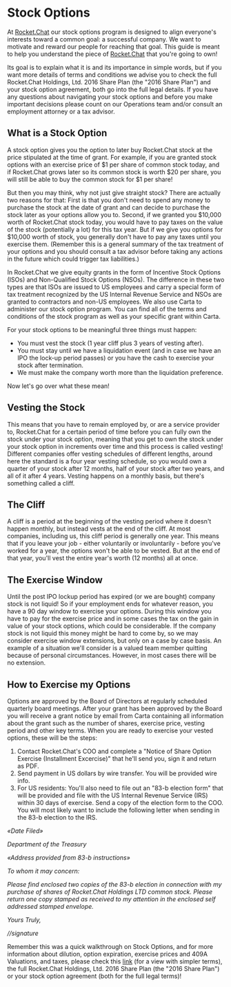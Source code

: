 # Stock Options

At [Rocket.Chat](https://rocket.chat/) our stock options program is designed to align everyone's interests toward a common goal: a successful company. We want to motivate and reward our people for reaching that goal. This guide is meant to help you understand the piece of [Rocket.Chat](https://rocket.chat/) that you're going to own!

Its goal is to explain what it is and its importance in simple words, but if you want more details of terms and conditions we advise you to check the full Rocket.Chat Holdings, Ltd. 2016 Share Plan (the "2016 Share Plan") and your stock option agreement, both go into the full legal details. If you have any questions about navigating your stock options and before you make important decisions please count on our Operations team and/or consult an employment attorney or a tax advisor.

## What is a Stock Option

A stock option gives you the option to later buy Rocket.Chat stock at the price stipulated at the time of grant. For example, if you are granted stock options with an exercise price of $1 per share of common stock today, and if Rocket.Chat grows later so its common stock is worth $20 per share, you will still be able to buy the common stock for $1 per share!

But then you may think, why not just give straight stock? There are actually two reasons for that: First is that you don't need to spend any money to purchase the stock at the date of grant and can decide to purchase the stock later as your options allow you to. Second, if we granted you $10,000 worth of Rocket.Chat stock today, you would have to pay taxes on the value of the stock (potentially a lot) for this tax year. But if we give you options for $10,000 worth of stock, you generally don't have to pay any taxes until you exercise them. (Remember this is a general summary of the tax treatment of your options and you should consult a tax advisor before taking any actions in the future which could trigger tax liabilities.)

In Rocket.Chat we give equity grants in the form of Incentive Stock Options (ISOs) and Non-Qualified Stock Options (NSOs). The difference in these two types are that ISOs are issued to US employees and carry a special form of tax treatment recognized by the US Internal Revenue Service and NSOs are granted to contractors and non-US employees. We also use Carta to administer our stock option program. You can find all of the terms and conditions of the stock program as well as your specific grant within Carta.

For your stock options to be meaningful three things must happen:

* You must vest the stock (1 year cliff plus 3 years of vesting after).
* You must stay until we have a liquidation event (and in case we have an IPO the lock-up period passes) or you have the cash to exercise your stock after termination.
* We must make the company worth more than the liquidation preference.

Now let's go over what these mean!

## Vesting the Stock

This means that you have to remain employed by, or are a service provider to, Rocket.Chat for a certain period of time before you can fully own the stock under your stock option, meaning that you get to own the stock under your stock option in increments over time and this process is called vesting! Different companies offer vesting schedules of different lengths, around here the standard is a four year vesting schedule, so you would own a quarter of your stock after 12 months, half of your stock after two years, and all of it after 4 years. Vesting happens on a monthly basis, but there's something called a cliff.

## The Cliff

A cliff is a period at the beginning of the vesting period where it doesn't happen monthly, but instead vests at the end of the cliff. At most companies, including us, this cliff period is generally one year. This means that if you leave your job - either voluntarily or involuntarily - before you've worked for a year, the options won't be able to be vested. But at the end of that year, you'll vest the entire year's worth (12 months) all at once.

## The Exercise Window

Until the post IPO lockup period has expired (or we are bought) company stock is not liquid! So if your employment ends for whatever reason, you have a 90 day window to exercise your options. During this window you have to pay for the exercise price and in some cases the tax on the gain in value of your stock options, which could be considerable. If the company stock is not liquid this money might be hard to come by, so we may consider exercise window extensions, but only on a case by case basis. An example of a situation we'll consider is a valued team member quitting because of personal circumstances. However, in most cases there will be no extension.

## How to Exercise my Options

Options are approved by the Board of Directors at regularly scheduled quarterly board meetings. After your grant has been approved by the Board you will receive a grant notice by email from Carta containing all information about the grant such as the number of shares, exercise price, vesting period and other key terms. When you are ready to exercise your vested options, these will be the steps:

1. Contact Rocket.Chat's COO and complete a "Notice of Share Option Exercise (Installment Excercise)" that he'll send you, sign it and return as PDF.
2. Send payment in US dollars by wire transfer. You will be provided wire info.
3. For US residents: You'll also need to file out an "83-b election form" that will be provided and file with the US Internal Revenue Service (IRS) within 30 days of exercise. Send a copy of the election form to the COO. You will most likely want to include the following letter when sending in the 83-b election to the IRS.

_«Date Filed»_

_Department of the Treasury_

_«Address provided from 83-b instructions»_

_To whom it may concern:_

_Please find enclosed two copies of the 83-b election in connection with my purchase of shares of Rocket.Chat Holdings LTD common stock. Please return one copy stamped as received to my attention in the enclosed self addressed stamped envelope._

_Yours Truly,_

_//signature_

Remember this was a quick walkthrough on Stock Options, and for more information about dilution, option expiration, exercise prices and 409A Valuations, and taxes, please check this [link](https://github.com/RocketChat/Rocket.Chat.Operations.Internal/blob/master/source/HR/Stock%20Options.md) (for a view with simpler terms), the full Rocket.Chat Holdings, Ltd. 2016 Share Plan (the "2016 Share Plan") or your stock option agreement (both for the full legal terms)!
